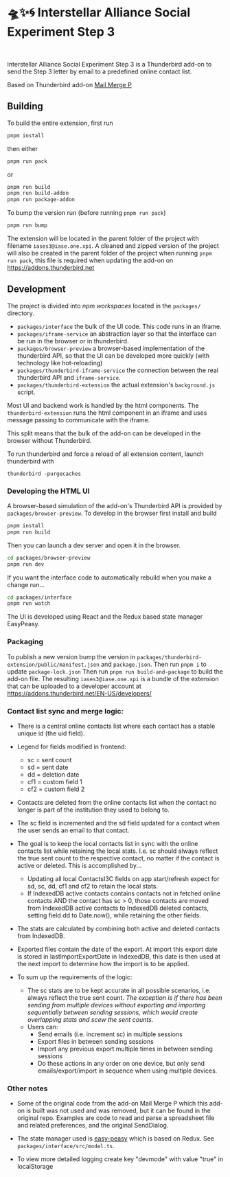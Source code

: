 # 🛸✨🌀 Interstellar Alliance Social Experiment Step 3

<br/>

Interstellar Alliance Social Experiment Step 3 is a Thunderbird add-on to send the Step 3 letter by email to a predefined online contact list.

Based on Thunderbird add-on [Mail Merge P](https://github.com/siefkenj/MailMergeP)

## Building

To build the entire extension, first run

```sh
pnpm install
```

then either

```sh
pnpm run pack
```

or

```sh
pnpm run build
pnpm run build-addon
pnpm run package-addon
```

To bump the version run (before running `pnpm run pack`)

```sh
pnpm run bump
```

The extension will be located in the parent folder of the project with filename `iases3@iase.one.xpi`.
A cleaned and zipped version of the project will also be created in the parent folder of the project when running `pnpm run pack`, this file is required when updating the add-on on https://addons.thunderbird.net

## Development

The project is divided into _npm workspaces_ located in the `packages/` directory.

- `packages/interface` the bulk of the UI code. This code runs in an iframe.
- `packages/iframe-service` an abstraction layer so that the interface can be run in the browser or in thunderbird.
- `packages/browser-preview` a browser-based implementation of the thunderbird API, so that the UI can be developed more quickly (with technology like hot-reloading)
- `packages/thunderbird-iframe-service` the connection between the real thunderbird API and `iframe-service`.
- `packages/thunderbird-extension` the actual extension's `background.js` script.

Most UI and backend work is handled by the html components. The `thunderbird-extension` runs the html
component in an iframe and uses message passing to communicate with the iframe.

This split means that the bulk of the add-on can be developed in the browser without
Thunderbird.

To run thunderbird and force a reload of all extension content, launch thunderbird with

```
thunderbird -purgecaches
```

### Developing the HTML UI

A browser-based simulation of the add-on's Thunderbird API is provided by `packages/browser-preview`.
To develop in the browser first install and build

```sh
pnpm install
pnpm run build
```

Then you can launch a dev server and open it in the browser.

```sh
cd packages/browser-preview
pnpm run dev
```

If you want the interface code to automatically rebuild when you make a change run...

```sh
cd packages/interface
pnpm run watch
```

The UI is developed using React and the Redux based state manager EasyPeasy.

### Packaging

To publish a new version bump the version in `packages/thunderbird-extension/public/manifest.json` and `package.json`.
Then run `pnpm i` to update `package-lock.json`
Then run `pnpm run build-and-package` to build the add-on file.
The resulting `iases3@iase.one.xpi` is a bundle of the extension that can be uploaded to a developer account at https://addons.thunderbird.net/EN-US/developers/

### Contact list sync and merge logic:

- There is a central online contacts list where each contact has a stable unique id (the uid field).

- Legend for fields modified in frontend:
    - sc = sent count
    - sd = sent date
    - dd = deletion date
    - cf1 = custom field 1
    - cf2 = custom field 2
- Contacts are deleted from the online contacts list when the contact no longer is part of the institution they used to belong to.

- The sc field is incremented and the sd field updated for a contact when the user sends an email to that contact.

- The goal is to keep the local contacts list in sync with the online contacts list while retaining the local stats. I.e. sc should always reflect the true sent count to the respective contact, no matter if the contact is active or deleted. This is accomplished by...
    - Updating all local ContactsI3C fields on app start/refresh expect for sd, sc, dd, cf1 and cf2 to retain the local stats.
    - If IndexedDB active contacts contains contacts not in fetched online contacts AND the contact has sc > 0, those contacts are moved from IndexedDB active contacts to IndexedDB deleted contacts, setting field dd to Date.now(), while retaining the other fields.

- The stats are calculated by combining both active and deleted contacts from IndexedDB.

- Exported files contain the date of the export. At import this export date is stored in lastImportExportDate in IndexedDB, this date is then used at the next import to determine how the import is to be applied.

- To sum up the requirements of the logic:
    - The sc stats are to be kept accurate in all possible scenarios, i.e. always reflect the true sent count. _The exception is if there has been sending from multiple devices without exporting and importing sequentially between sending sessions, which would create overlapping stats and scew the sent counts_.
    - Users can:
        - Send emails (i.e. increment sc) in multiple sessions
        - Export files in between sending sessions
        - Import any previous export multiple times in between sending sessions
        - Do these actions in any order on one device, but only send emails/export/import in sequence when using multiple devices.

### Other notes

- Some of the original code from the add-on Mail Merge P which this add-on is built was not used and was removed, but it can be found in the original repo. Examples are code to read and parse a spreadsheet file and related preferences, and the original SendDialog.

- The state manager used is [easy-peasy](https://easy-peasy.vercel.app/) which is based on Redux. See `packages/interface/src/model.ts`.

- To view more detailed logging create key "devmode" with value "true" in localStorage
